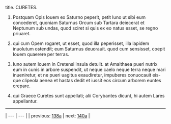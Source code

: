 title. CURETES.



1. Postquam Opis Iouem ex Saturno peperit, petit Iuno ut sibi eum concederet, quoniam Saturnus Orcum sub Tartara deiecerat et Neptunum sub undas, quod sciret si quis ex eo natus esset, se regno priuaret.



2. qui cum Opem rogaret, ut esset, quod illa peperisset, illa lapidem inuolutum ostendit; eum Saturnus deuorauit. quod cum sensisset, coepit Iouem quaerere per terras.



3. Iuno autem Iouem in Cretensi insula detulit. at Amalthaea pueri nutrix eum in cunis in arbore suspendit, ut neque caelo neque terra neque mari inueniretur, et ne pueri uagitus exaudiretur, impuberes conuocauit eis-que clipeola aenea et hastas dedit et iussit eos circum arborem euntes crepare.



4. qui Graece Curetes sunt appellati; alii Corybantes dicunt, hi autem Lares appellantur.



---

| --- | --- |
| previous: [138a](../138a/) | next: [140a](../140a/) |